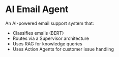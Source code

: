 # AI Email Agent

An AI-powered email support system that:
- Classifies emails (BERT)
- Routes via a Supervisor architecture
- Uses RAG for knowledge queries
- Uses Action Agents for customer issue handling